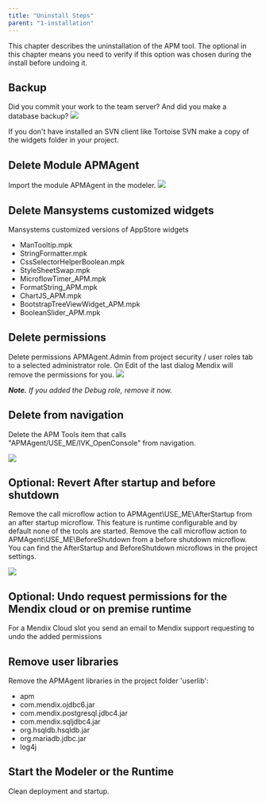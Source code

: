 ```yaml
---
title: "Uninstall Steps"
parent: "1-installation"
---
```

This chapter describes the uninstallation of the APM tool. The optional in this chapter means you need to verify if this option was chosen during the install before undoing it.

## Backup

Did you commit your work to the team server? And did you make a database backup?
![](attachments/1-uninstall-steps/Delete_Module.png)

If you don't have installed an SVN client like Tortoise SVN make a copy of the widgets folder in your project.

## Delete Module APMAgent

Import the module APMAgent in the modeler.
![](attachments/1-uninstall-steps/Commit.png)

## Delete Mansystems customized widgets

Mansystems customized versions of AppStore widgets

* ManTooltip.mpk
* StringFormatter.mpk
* CssSelectorHelperBoolean.mpk
* StyleSheetSwap.mpk
* MicroflowTimer_APM.mpk
* FormatString_APM.mpk
* ChartJS_APM.mpk
* BootstrapTreeViewWidget_APM.mpk
* BooleanSlider_APM.mpk

## Delete permissions

Delete permissions APMAgent.Admin from project security / user roles tab to a selected administrator role. On Edit of the last dialog Mendix will remove the permissions for you.
![](attachments/1-uninstall-steps/Delete_Permissions.png)

**_Note._** _If you added the Debug role, remove it now._

## Delete from navigation

Delete the APM Tools item that calls "APMAgent/USE_ME/IVK_OpenConsole" from navigation.

![](attachments/1-uninstall-steps/Delete_From_Navigation.png)

## Optional: Revert After startup and before shutdown

Remove the call microflow action to APMAgent\USE_ME\AfterStartup from an after startup microflow. This feature is runtime configurable and by default none of the tools are started.
Remove the call microflow action to APMAgent\USE_ME\BeforeShutdown from a before shutdown microflow.
You can find the AfterStartup and BeforeShutdown microflows in the project settings.

![](attachments/1-uninstall-steps/Revert_After_Startup.png)

## Optional: Undo request permissions for the Mendix cloud or on premise runtime

For a Mendix Cloud slot you send an email to Mendix support requesting to undo the added permissions

## Remove user libraries

Remove the APMAgent libraries in the project folder 'userlib':

*   apm
*   com.mendix.ojdbc6.jar
*   com.mendix.postgresql.jdbc4.jar
*   com.mendix.sqljdbc4.jar
*   org.hsqldb.hsqldb.jar
*   org.mariadb.jdbc.jar
*   log4j

## Start the Modeler or the Runtime

Clean deployment and startup.
